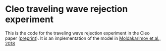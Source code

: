 # Cleo traveling wave rejection experiment

This is the code for the traveling wave rejection experiment in the Cleo paper ([preprint](https://www.biorxiv.org/content/10.1101/2023.01.27.525963)).
It is an implementation of the model in [Moldakarimov et al., 2018](https://pubmed.ncbi.nlm.nih.gov/29712831/)
